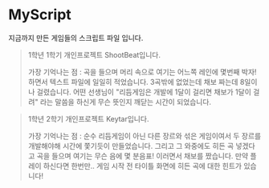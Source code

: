 # MyScript
지금까지 만든 게임들의 스크립트 파일 입니다. 

>1학년 1학기 개인프로젝트 ShootBeat입니다.
>
>가장 기억나는 점 : 곡을 들으며 머리 속으로 여기는 어느쪽 레인에 몇번째 박자! 하면서 텍스트 파일에 일일히 적었습니다.
>3곡밖에 없었는데 채보 짜는데 8일이나 걸렸습니다. 어떤 선생님이 "리듬게임은 개발에 1달이 걸리면 채보가 1달이 걸려"
>라는 말씀을 하신게 무슨 뜻인지 깨닫는 시간이 되었습니다.

>1학년 2학기 개인프로젝트 Keytar입니다.
>
>가장 기억나는 점 : 순수 리듬게임이 아닌 다른 장르와 섞은 게임이여서 두 장르를 개발해야해 시간에 쫓기듯이 만들었습니다.
>그리고 그 와중에도 히든 곡 넣겠다고 곡을 들으며 여기는 무슨 음에 몇 분음표! 이러면서 채보를 짰습니다.
>만약 플레이 하신다면 한번만.. 게임 시작 전 타이틀 화면에 히든 곡에 대한 힌트가 있습니다!